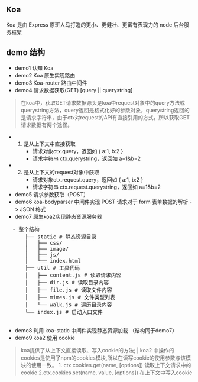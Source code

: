 ## Koa 
Koa 是由 Express 原班人马打造的更小、更健壮、更富有表现力的 node 后台服务框架

## demo 结构
  - demo1 认知 Koa
  - demo2 Koa 原生实现路由
  - demo3 Koa-router 路由中间件
  - demo4 请求数据获取(GET) [query || querystring]
  > 在koa中，获取GET请求数据源头是koa中request对象中的query方法或querystring方法，query返回是格式化好的参数对象，querystring返回的是请求字符串，由于ctx对request的API有直接引用的方式，所以获取GET请求数据有两个途径。
  - 1. 是从上下文中直接获取
        - 请求对象ctx.query，返回如 { a:1, b:2 }
        - 请求字符串 ctx.querystring，返回如 a=1&b=2
  - 2. 是从上下文的request对象中获取
        - 请求对象ctx.request.query，返回如 { a:1, b:2 }
        - 请求字符串 ctx.request.querystring，返回如 a=1&b=2
  - demo5 请求参数获取（POST）
  - demo6 koa-bodyparser 中间件实现 POST 请求对于 form 表单数据的解析 -> JSON 格式
  - demo7 原生koa2实现静态资源服务器
  <pre>
  - 整个结构
      ├── static # 静态资源目录
      │   ├── css/
      │   ├── image/
      │   ├── js/
      │   └── index.html
      ├── util # 工具代码
      │   ├── content.js # 读取请求内容
      │   ├── dir.js # 读取目录内容
      │   ├── file.js # 读取文件内容
      │   ├── mimes.js # 文件类型列表
      │   └── walk.js # 遍历目录内容
      └── index.js # 启动入口文件
  </pre>
  - demo8 利用 koa-static 中间件实现静态资源加载 （结构同于demo7）
  - demo9 koa2 使用 cookie
  > koa提供了从上下文直接读取、写入cookie的方法;  |  koa2 中操作的cookies是使用了npm的cookies模块,所以在读写cookie的使用参数与该模块的使用一致。
      1. ctx.cookies.get(name, [options]) 读取上下文请求中的cookie
      2.ctx.cookies.set(name, value, [options]) 在上下文中写入cookie


  

  
  